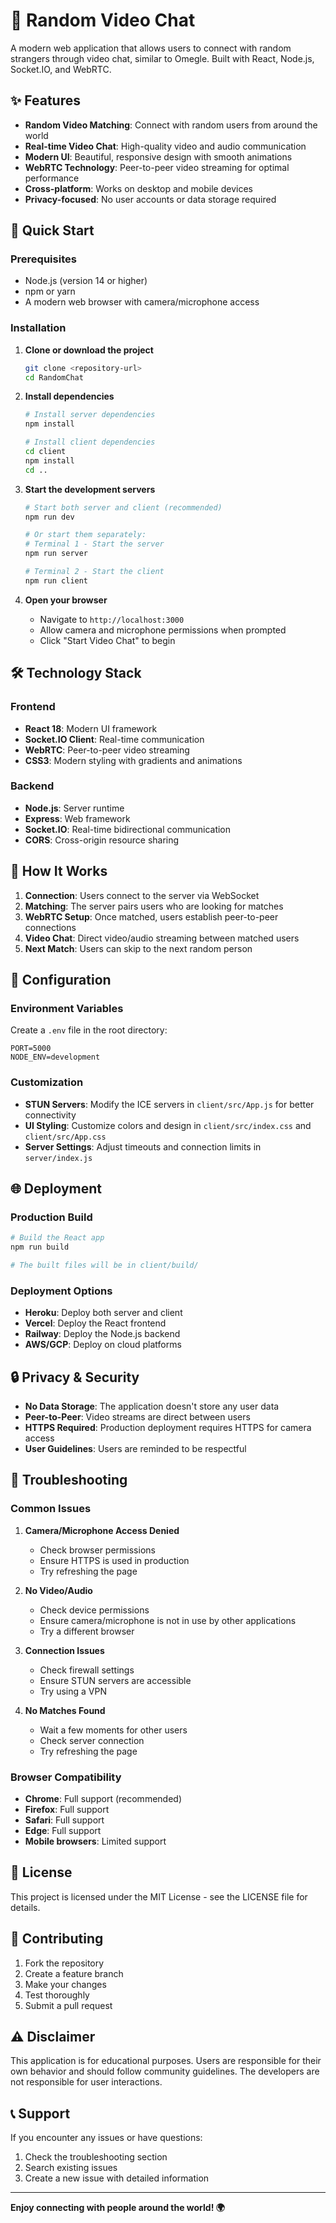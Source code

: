 # 🎥 Random Video Chat

A modern web application that allows users to connect with random strangers through video chat, similar to Omegle. Built with React, Node.js, Socket.IO, and WebRTC.

## ✨ Features

- **Random Video Matching**: Connect with random users from around the world
- **Real-time Video Chat**: High-quality video and audio communication
- **Modern UI**: Beautiful, responsive design with smooth animations
- **WebRTC Technology**: Peer-to-peer video streaming for optimal performance
- **Cross-platform**: Works on desktop and mobile devices
- **Privacy-focused**: No user accounts or data storage required

## 🚀 Quick Start

### Prerequisites

- Node.js (version 14 or higher)
- npm or yarn
- A modern web browser with camera/microphone access

### Installation

1. **Clone or download the project**
   ```bash
   git clone <repository-url>
   cd RandomChat
   ```

2. **Install dependencies**
   ```bash
   # Install server dependencies
   npm install
   
   # Install client dependencies
   cd client
   npm install
   cd ..
   ```

3. **Start the development servers**
   ```bash
   # Start both server and client (recommended)
   npm run dev
   
   # Or start them separately:
   # Terminal 1 - Start the server
   npm run server
   
   # Terminal 2 - Start the client
   npm run client
   ```

4. **Open your browser**
   - Navigate to `http://localhost:3000`
   - Allow camera and microphone permissions when prompted
   - Click "Start Video Chat" to begin

## 🛠️ Technology Stack

### Frontend
- **React 18**: Modern UI framework
- **Socket.IO Client**: Real-time communication
- **WebRTC**: Peer-to-peer video streaming
- **CSS3**: Modern styling with gradients and animations

### Backend
- **Node.js**: Server runtime
- **Express**: Web framework
- **Socket.IO**: Real-time bidirectional communication
- **CORS**: Cross-origin resource sharing

## 📱 How It Works

1. **Connection**: Users connect to the server via WebSocket
2. **Matching**: The server pairs users who are looking for matches
3. **WebRTC Setup**: Once matched, users establish peer-to-peer connections
4. **Video Chat**: Direct video/audio streaming between matched users
5. **Next Match**: Users can skip to the next random person

## 🔧 Configuration

### Environment Variables

Create a `.env` file in the root directory:

```env
PORT=5000
NODE_ENV=development
```

### Customization

- **STUN Servers**: Modify the ICE servers in `client/src/App.js` for better connectivity
- **UI Styling**: Customize colors and design in `client/src/index.css` and `client/src/App.css`
- **Server Settings**: Adjust timeouts and connection limits in `server/index.js`

## 🌐 Deployment

### Production Build

```bash
# Build the React app
npm run build

# The built files will be in client/build/
```

### Deployment Options

- **Heroku**: Deploy both server and client
- **Vercel**: Deploy the React frontend
- **Railway**: Deploy the Node.js backend
- **AWS/GCP**: Deploy on cloud platforms

## 🔒 Privacy & Security

- **No Data Storage**: The application doesn't store any user data
- **Peer-to-Peer**: Video streams are direct between users
- **HTTPS Required**: Production deployment requires HTTPS for camera access
- **User Guidelines**: Users are reminded to be respectful

## 🐛 Troubleshooting

### Common Issues

1. **Camera/Microphone Access Denied**
   - Check browser permissions
   - Ensure HTTPS is used in production
   - Try refreshing the page

2. **No Video/Audio**
   - Check device permissions
   - Ensure camera/microphone is not in use by other applications
   - Try a different browser

3. **Connection Issues**
   - Check firewall settings
   - Ensure STUN servers are accessible
   - Try using a VPN

4. **No Matches Found**
   - Wait a few moments for other users
   - Check server connection
   - Try refreshing the page

### Browser Compatibility

- **Chrome**: Full support (recommended)
- **Firefox**: Full support
- **Safari**: Full support
- **Edge**: Full support
- **Mobile browsers**: Limited support

## 📄 License

This project is licensed under the MIT License - see the LICENSE file for details.

## 🤝 Contributing

1. Fork the repository
2. Create a feature branch
3. Make your changes
4. Test thoroughly
5. Submit a pull request

## ⚠️ Disclaimer

This application is for educational purposes. Users are responsible for their own behavior and should follow community guidelines. The developers are not responsible for user interactions.

## 📞 Support

If you encounter any issues or have questions:

1. Check the troubleshooting section
2. Search existing issues
3. Create a new issue with detailed information

---

**Enjoy connecting with people around the world! 🌍** 